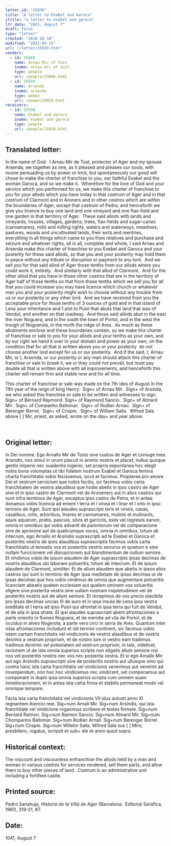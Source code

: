 ```yaml
---
letter_id: "25939"
title: "A letter to Exabel and Garoca"
ititle: "a letter to exabel and garoca"
ltr_date: "1041, August 7"
draft: false
type: "letter"
created: "2016-10-18"
modified: "2021-03-31"
url: "/letter/25939.html"
senders:
  - id: 25666
    name: Arnau Mir of Tost
    iname: arnau mir of tost
    type: people
    url: /people/25666.html
  - id: 25924
    name: Arsenda
    iname: arsenda
    type: woman
    url: /woman/25924.html
receivers:
  - id: 25938
    name: Exabel and Garoca
    iname: exabel and garoca
    type: people
    url: /people/25938.html
---
```

<h2> Translated letter:</h2><p>In the name of God.&nbsp; I Arnau Mir de Tost, protector of Ager and my spouse Arsenda, we together as one, as it pleased and pleases our souls, with noone persuading us by power or trick, but spontaneously our good will chose to make the charter of franchise to you, our faithful Exabel and the woman Garoca, and so we make it.&nbsp; Wherefore for the love of God and your service which you performed for us, we make this charter of franchise to you for your allods which you have today in that <i>castrum</i> of Ager and in that <i>castrum</i> of Clarmont and in Aroners and in other <i>castros</i> which are within the boundaries of Ager, except that <i>castrum </i>of Pedra, and henceforth we give you licence to buy one land and one vineyard and one flax-field and one garden in that territory of Ager.&nbsp; These said allods with lands and vineyards, houses, villages, gardens, trees, flax-fields and sugar-canes (cannamares), mills and milling rights, waters and waterways, meadows, pastures, woods and uncultivated lands, their exits and reentries, everything in all things which came to you from relatives and purchase and seizure and whatever rights, all in all, complete and whole, I said Arnau and Arsenda make this charter of franchise to you Exebel and Garoca and your posterity for these said allods, so that you and your posterity may hold them in peace without any tribute or disruption or payment to any lord.&nbsp; And we sell you for that said allod of Ager those tenths from our allods where you could work it, entirely.&nbsp; And similarly with that allod of Clarmont.&nbsp; And for the other allod that you have in those other <i>castros</i> that are in the territory of Ager half of those tenths so that from those tenths which we sell you for all that you could increase you may have licence which church or whatever man you and your posterity might wish to choose without any trouble from us or our posterity or any other lord.&nbsp; And we have received from you the acceptable price for those tenths of 3 ounces of gold and in that island of Lena your inheritance and 1 plot to Puiol that abuts that land that was of Vendut, and another on that roadway.&nbsp; And those said allods abut in the east the river Noguera, and in the south the town of Portol, and in the west the trough of Noguerola, in the north the ridge of Ares.&nbsp; As much as these abutments enclose and these boundaries contain, so we make this charter of franchise or sale to you for your allods and your tenths as your own, and by our right we hand it over to your domain and power as your own, on the condition that for all that is written above you or your posterity &nbsp;do not choose another lord except for us or our posterity.&nbsp; And if the said, I, Arnau Mir, or I, Arsenda, or our posterity or any man should attack this charter of franchise or sale to break it, we or they could not prevail, but must pay double all that is written above with all improvements, and henceforth this charter will remain firm and stable now and for all time.</p><p>This charter of franchise or sale was made on the 7th ides of August in the 11th year of the reign of king Henry.&nbsp; Sign+ of Arnau Mir.&nbsp; Sign+ of Arsinda, we who asked this franchise or sale to be written and witnesses to sign.&nbsp; Sign+ of Bernard Raymond. Sign+ of Raymond Sancio.&nbsp; Sign+ of Atinard Mir.&nbsp; Sign+ of Companho Ballomar.&nbsp; Sign+ of Rodlan Arnau.&nbsp; Sign+ of Berenger Borrel.&nbsp; Sign+ of Crispio.&nbsp; Sign+ of William Salla.&nbsp; Wifred Sala above [ ] Mir, priest, as asked, wrote on the day+ and year above.</p><p>&nbsp;</p><h2 class="mt-4"> Original letter:</h2><p>In Dei nomine. Ego Arnallo Mir de Tosto sive custus de Ager et coniuge mea Arsindis, nos simul in unum placuit in animis nostris et placet, nullus quoque gentis imperio nec suadentis ingenio, set propria expontanea hoc elegit nobis bona volumptas ut tibi fidelem nostrum Exabel et Garoca femina charta franchitatis vobis fecissemus, sicut et facimus. Propterea pro amore Dei et vestrum servicium que nobis facitis, sic faci­mus vobis carta franchitatem de vestris alaudibus que hodie abetis in ipso castro de Ager sive et in ipso castro de Clarmont vel de Aroneners aut in alios castros qui sunt infra terminos de Ager, exceptus ipso castro de Petra, et in antea donamus vobis licencia ad emere I terra et I vinea et I linar et I orto in ipso termino de Ager. Sunt ipsi alaudes suprascripti teris et vineis, casas, casalibus, ortis, arboribus, linares et cannamares, mulinis et mulinariis, aquis aquarum, pratis, pascuis, silvis et garriciis, exiis vel regresiis earum, omnia in omnibus qui vobis advenit de parentorum vel de comparacione sive de aprisione aut de qualicumque voces, omnia in omnibus, totum ab intecrum, ego Arnallo et Arsindis supras­cripti ad te Exebel et Garoca et posteritis vestris de ipsis alaudibus suprascriptis facimus vobis carta franchitatis ut teneatis vos et posteritis ves­tris securus et quietum e sine nullam funccionem vel disrupcionem aut blandimentum de nullum seniore. Et vindimus vobis de ipsum alaudem de Ager suprascripto ipsas decimas de nostris alaudibus ubi laborare potueritis, totum ab intecrum. Et de ipsum alaudem de Clarmont, similiter. Et de alium alaudem que abetis in ipsos alios castros qui sunt in terminio de Ager ipsa medietate de ipsas decimas ut de ipsas decimas que hos vobis vindimus de omnia que augmentare potueritis licenciam abeatis qualem ecclesiam aut qualem ominem vos volueritis eligere sive posterita vestra sine uullam nostram inquietudinem vel de posteritis nostris aut de alium seniore. Et recepimus de vos precio placibile pro ipsas decimas uncias III de auro et in ipsa insula de Lena ipsa vestra ereditate et I te­rra ad ipso Puiol qui afrontat in ipsa terra qui fuit de Vendut, et de alia in ipsa strata. Et ipsi alaudes suprascripti abent afrontaciones a parte orientis in flumen Noguera, et de meridie ad vila de Portol, et de occiduo in alveo Nogerola, a parte vero circi in serra de Ares. Quantum inter istas afrontaciones includunt et isti termini continent, sic facimus vobis istam cartam franchitatis vel vindicionis de vestris alaudibus et de vestris decimis a vestrum proprium, et de nostro iure in vestro eam tradimus tradimus dominio vel potestatem ad vestrum proprium, in tale, videlicet, racionem ut de ista omnia superius scripta non eligatis alium seniore nisi nos vel posteritis nostris nec vos nec posterita vestra. Et si ego Ar­nallo Mir aut ego Arsindis suprascripti sive de posteritis nostris aut ullusque omo qui contra hanc ista carta franchitatis vel vindicionis venerimus aut venerint ad inrumpendum, non hoc hoc vindicemus nec vindicent, set componamus aut componant in duplo ipsa omnia superios scripta cum onmem suam inmelioracionem, et in antea ista carta firma et stabilis permaneat modo vel omnique tempore.</p><p>Facta ista carta franchitatis vel vindicionis VII idus autusti anno XI regnantem Aienrici reie. Sig+num Arnall Mir. Sig+num Arsindis, qui ista franchitate vel vindicione rogavimus scribere et testes firmare. Sig+num Bernard Raimon. Sig+num Raimon Sancio. Sig+num Atinard Mir. Sig+num Chompanno Ballomar. Sig+num Rodlan Arnall. Sig+num Berenger Borrel. Sig+num Crispio. Sig+num Willelm Salla. Wifred Sala sus [ ] Miro, presbitero, rogatus, scripsit et sub+ die et anno quod supra.</p><h2 class="mt-4"> Historical context:</h2><p>The viscount and viscountess enfranchise the allods held by a man and woman in various <i>castros </i>for services rendered, sell them parts, and allow them to buy other pieces of land.&nbsp; <i>Castrum</i> is an administrative unit including a fortified castle.&nbsp; &nbsp;</p><h2 class="mt-4"> Printed source:</h2><p>Pedro Sanahuja, <i>Historia de la Villa de Ager</i> (Barcelona:&nbsp; Editorial Seráfica, 1961), 319-21, #7.</p><h2 class="mt-4"> Date:</h2>1041, August 7
